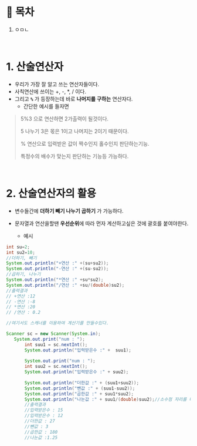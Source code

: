# 🔖 목차

1. ㅇㅁㄴ


<br/>

# 1. 산술연산자
  
  - 우리가 가장 잘 알고 쓰는 연산자들이다.
  - 사칙연산에 쓰이는 +, -, *, / 이다.
  - 그리고 <code><strong>%</code></strong> 가 등장하는데 바로 **나머지를 구하는** 연산자다.
    - 간단한 예시를 들자면
  
   > 5%3 으로 연산하면 2가출력이 될것이다.
   > 
   > 5 나누기 3은 몫은 1이고 나머지는 2이기 때문이다.
   > 
   > % 연산으로 입력받은 값이 짝수인지 홀수인지 판단하는기능.
   > 
   > 특정수의 배수가 맞는지 판단하는 기능등 가능하다.

<br/>


# 2. 산술연산자의 활용
- 변수들간에 **더하기 빼기 나누기 곱하기** 가 가능하다.
- 문자열과 연산을할땐 **우선순위**에 따라 먼자 계산하고싶은 것에 괄호를 붙여야한다.

	- 예시

 ```java
int su=2;
int su2=10;
//더하기, 빼기
System.out.println("+연산 :" +(su+su2));
System.out.println("-연산 :" +(su-su2));
//곱하기, 나누기
System.out.println("*연산 :" +su*su2);
System.out.println("/연산 :" +su/(double)su2);
//출력결과
// +연산 :12
// -연산 :-8
// *연산 :20
// /연산 : 0.2

//여기서도 스캐너를 이용하여 계산기를 만들수있다.

Scanner sc = new Scanner(System.in);
    System.out.print("num : ");
		int suu1 = sc.nextInt();
		System.out.println("입력받은수 :" +  suu1);
		
		System.out.print("num : ");
		int suu2 = sc.nextInt();
		System.out.println("입력받은수 :" + suu2);
		
		System.out.println("더한값 :" + (suu1+suu2));
		System.out.println("뺀값 :" + (suu1-suu2));
		System.out.println("곱한값 :" + suu1*suu2);
		System.out.println("나눈값 :" + suu1/(double)suu2);//소수점 자리를 나타내기위해 둘중하나를 더블로 강제타입변환
		//출력결과
		//입력받은수 : 15
		//입력받은수 : 12
		//더한값 : 27
		//뺀값 : 3
		//곱한값 : 180
		//나눈값 :1.25

```
<br/>
